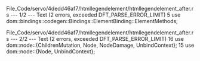 File_Code/servo/4dedd46af7/htmllegendelement/htmllegendelement_after.rs --- 1/2 --- Text (2 errors, exceeded DFT_PARSE_ERROR_LIMIT)
5 use dom::bindings::codegen::Bindings::ElementBinding::ElementMethods;                                                                                        

File_Code/servo/4dedd46af7/htmllegendelement/htmllegendelement_after.rs --- 2/2 --- Text (2 errors, exceeded DFT_PARSE_ERROR_LIMIT)
16 use dom::node::{ChildrenMutation, Node, NodeDamage, UnbindContext};                                                                                       15 use dom::node::{Node, UnbindContext};

